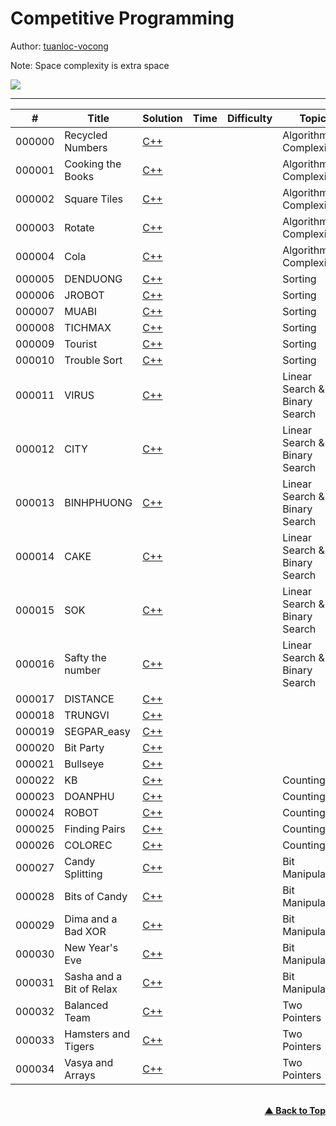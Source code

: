 # Competitive Programming

Author: [tuanloc-vocong](https://github.com/tuanloc-vocong)

Note: Space complexity is extra space

![](https://progress-bar.dev/100/?title=%20done%208%20/1000000&width=1000)

---

| #      | Title                    | Solution                                               | Time | Difficulty | Topic                         |
| ------ | ------------------------ | ------------------------------------------------------ | ---- | ---------- | ----------------------------- |
| 000000 | Recycled Numbers         | [C++](./cplusplus/000000_recycled_numbers.cpp)         |      |            | Algorithmic Complexity        |
| 000001 | Cooking the Books        | [C++](./cplusplus/000001_cooking_the_books.cpp)        |      |            | Algorithmic Complexity        |
| 000002 | Square Tiles             | [C++](./cplusplus/000002_square_tiles.cpp)             |      |            | Algorithmic Complexity        |
| 000003 | Rotate                   | [C++](./cplusplus/000003_rotate.cpp)                   |      |            | Algorithmic Complexity        |
| 000004 | Cola                     | [C++](./cplusplus/000004_cola.cpp)                     |      |            | Algorithmic Complexity        |
| 000005 | DENDUONG                 | [C++](./cplusplus/000005_denduong.cpp)                 |      |            | Sorting                       |
| 000006 | JROBOT                   | [C++](./cplusplus/000006_jrobot.cpp)                   |      |            | Sorting                       |
| 000007 | MUABI                    | [C++](./cplusplus/000007_muabi.cpp)                    |      |            | Sorting                       |
| 000008 | TICHMAX                  | [C++](./cplusplus/000008_tichmax.cpp)                  |      |            | Sorting                       |
| 000009 | Tourist                  | [C++](./cplusplus/000009_tourist.cpp)                  |      |            | Sorting                       |
| 000010 | Trouble Sort             | [C++](./cplusplus/000010_trouble_sort.cpp)             |      |            | Sorting                       |
| 000011 | VIRUS                    | [C++](./cplusplus/000011_virus.cpp)                    |      |            | Linear Search & Binary Search |
| 000012 | CITY                     | [C++](./cplusplus/000012_city.cpp)                     |      |            | Linear Search & Binary Search |
| 000013 | BINHPHUONG               | [C++](./cplusplus/000013_binhphuong.cpp)               |      |            | Linear Search & Binary Search |
| 000014 | CAKE                     | [C++](./cplusplus/000014_cake.cpp)                     |      |            | Linear Search & Binary Search |
| 000015 | SOK                      | [C++](./cplusplus/000015_sok.cpp)                      |      |            | Linear Search & Binary Search |
| 000016 | Safty the number         | [C++](./cplusplus/000016_safty_the_number.cpp)         |      |            | Linear Search & Binary Search |
| 000017 | DISTANCE                 | [C++](./cplusplus/000017_distance.cpp)                 |      |            |                               |
| 000018 | TRUNGVI                  | [C++](./cplusplus/000018_trungvi.cpp)                  |      |            |                               |
| 000019 | SEGPAR_easy              | [C++](./cplusplus/000019_segpar_easy.cpp)              |      |            |                               |
| 000020 | Bit Party                | [C++](./cplusplus/000020_bit_party.cpp)                |      |            |                               |
| 000021 | Bullseye                 | [C++](./cplusplus/000021_bullseye.cpp)                 |      |            |                               |
| 000022 | KB                       | [C++](./cplusplus/000022_kb.cpp)                       |      |            | Counting                      |
| 000023 | DOANPHU                  | [C++](./cplusplus/000023_doanphu.cpp)                  |      |            | Counting                      |
| 000024 | ROBOT                    | [C++](./cplusplus/000024_robot.cpp)                    |      |            | Counting                      |
| 000025 | Finding Pairs            | [C++](./cplusplus/000025_finding_pairs.cpp)            |      |            | Counting                      |
| 000026 | COLOREC                  | [C++](./cplusplus/000026_colorec.cpp)                  |      |            | Counting                      |
| 000027 | Candy Splitting          | [C++](./cplusplus/000027_candy_splitting.cpp)          |      |            | Bit Manipulation              |
| 000028 | Bits of Candy            | [C++](./cplusplus/000028_bits_of_candy.cpp)            |      |            | Bit Manipulation              |
| 000029 | Dima and a Bad XOR       | [C++](./cplusplus/000029_dima_and_a_bad_xor.cpp)       |      |            | Bit Manipulation              |
| 000030 | New Year's Eve           | [C++](./cplusplus/000030_new_years_eve.cpp)            |      |            | Bit Manipulation              |
| 000031 | Sasha and a Bit of Relax | [C++](./cplusplus/000031_sasha_and_a_bit_of_relax.cpp) |      |            | Bit Manipulation              |
| 000032 | Balanced Team            | [C++](./cplusplus/000032_balanced_team.cpp)            |      |            | Two Pointers                  |
| 000033 | Hamsters and Tigers      | [C++](./cplusplus/000033_hamsters_and_tigers.cpp)      |      |            | Two Pointers                  |
| 000034 | Vasya and Arrays         | [C++](./cplusplus/000034_vasya_and_arrays.cpp)         |      |            | Two Pointers                  |

<br/>
   <div align="right">
       <b><a href="#competitive-programming">▲ Back to Top</a></b>
   </div>
<br/>
